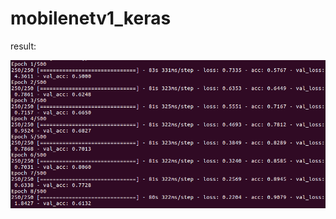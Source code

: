 # mobilenetv1_keras
result:<br>

![image](https://github.com/zhucheng725/mobilenetv1_keras/blob/master/mobilenetv1.png)<br>



